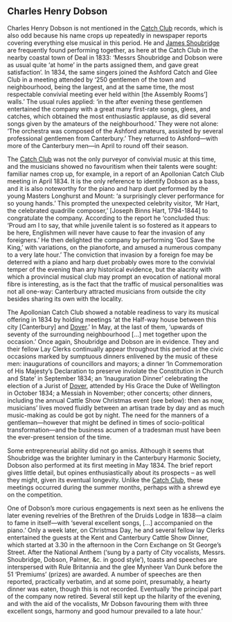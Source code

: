 ## Charles Henry Dobson

Charles Henry Dobson is not mentioned in the [Catch Club](https://www.youtube.com/watch?reload=9&v=dbKAb18w72c&t=11s) records, which is also odd because his name crops up repeatedly in newspaper reports covering everything else musical in this period. He and [James Shoubridge](19c-james-shoubridge-biography) are frequently found performing together, as here at the Catch Club in the nearby coastal town of Deal in 1833: ‘Messrs Shoubridge and Dobson were as usual quite ‘at home’ in the parts assigned them, and gave great satisfaction’.  In 1834, the same singers joined the Ashford Catch and Glee Club in a meeting attended by ‘250 gentlemen of the town and neighbourhood, being the largest, and at the same time, the most respectable convivial meeting ever held within [the Assembly Rooms’] walls.’ The usual rules applied: ‘in the after evening these gentlemen entertained the company with a great many first-rate songs, glees, and catches, which obtained the most enthusiastic applause, as did several songs given by the amateurs of the neighbourhood.’ They were not alone: ‘The orchestra was composed of the Ashford amateurs, assisted by several professional gentlemen from Canterbury.’  They returned to Ashford—with more of the Canterbury men—in April to round off their season. 

The [Catch Club](https://www.youtube.com/watch?reload=9&v=dbKAb18w72c&t=11s) was not the only purveyor of convivial music at this time, and the musicians showed no favouritism when their talents were sought: familiar names crop up, for example, in a report of an Apollonian Catch Club meeting in April 1834. It is the only reference to identify Dobson as a bass, and it is also noteworthy for the piano and harp duet performed by the young Masters Longhurst and Mount: ‘a surprisingly clever performance for so young hands.’ This prompted the unexpected celebrity visitor, ‘Mr Hart, the celebrated quadrille composer,’ [Joseph Binns Hart, 1794-1844] to congratulate the company. According to the report he ‘concluded thus: ‘Proud am I to say, that while juvenile talent is so fostered as it appears to be here, Englishmen will never have cause to fear the invasion of any foreigners.’ He then delighted the company by performing ‘God Save the King,’ with variations, on the pianoforte, and amused a numerous company to a very late hour.’  The conviction that invasion by a foreign foe may be deterred with a piano and harp duet probably owes more to the convivial temper of the evening than any historical evidence, but the alacrity with which a provincial musical club may prompt an evocation of national moral fibre is interesting, as is the fact that the traffic of musical personalities was not all one-way: Canterbury attracted musicians from outside the city besides sharing its own with the locality.

The Apollonian Catch Club showed a notable readiness to vary its musical offering in 1834 by holding meetings ‘at the Half-way house between this city [Canterbury] and [Dover](/dickens/19c-dover).’ In May, at the last of them, ‘upwards of seventy of the surrounding neighbourhood […] met together upon the occasion.’ Once again, Shoubridge and Dobson are in evidence.  They and their fellow Lay Clerks continually appear throughout this period at the civic occasions marked by sumptuous dinners enlivened by the music of these men: inaugurations of councillors and mayors; a dinner ‘In Commemoration of His Majesty’s Declaration to preserve inviolate the Constitution in Church and State’ in September 1834;  an ‘Inauguration Dinner’ celebrating the election of a Jurist of [Dover](/dickens/19c-dover), attended by His Grace the Duke of Wellington in October 1834;  a Messiah in November;  other concerts; other dinners, including the annual Cattle Show Christmas event (see below): then as now, musicians’ lives moved fluidly between an artisan trade by day and as much music-making as could be got by night. The need for the manners of a gentleman—however that might be defined in times of socio-political transformation—and the business acumen of a tradesman must have been the ever-present tension of the time. 

Some entrepreneurial ability did not go amiss. Although it seems that Shoubridge was the brighter luminary in the Canterbury Harmonic Society, Dobson also performed at its first meeting in May 1834. The brief report gives little detail, but opines enthusiastically about its prospects – as well they might, given its eventual longevity.  Unlike the [Catch Club](https://www.youtube.com/watch?reload=9&v=dbKAb18w72c&t=11s), these meetings occurred during the summer months, perhaps with a shrewd eye on the competition. 

One of Dobson’s more curious engagements is next seen as he enlivens the later evening revelries of the Brethren of the Druids Lodge in 1838—a claim to fame in itself—with ‘several excellent songs, […] accompanied on the piano.’  Only a week later, on Christmas Day, he and several fellow lay Clerks entertained the guests at the Kent and Canterbury Cattle Show Dinner, which started at 3.30 in the afternoon in the Corn Exchange on St George’s Street. After the National Anthem (‘sung by a party of City vocalists, Messrs. Shoubridge, Dobson, Palmer, &c. in good style’), toasts and speeches are interspersed with Rule Britannia and the glee Mynheer Van Dunk before the 51 ‘Premiums’ (prizes) are awarded. A number of speeches are then reported, practically verbatim, and at some point, presumably, a hearty dinner was eaten, though this is not recorded. Eventually ‘the principal part of the company now retired. Several still kept up the hilarity of the evening, and with the aid of the vocalists, Mr Dobson favouring them with three excellent songs, harmony and good humour prevailed to a late hour.’ 
